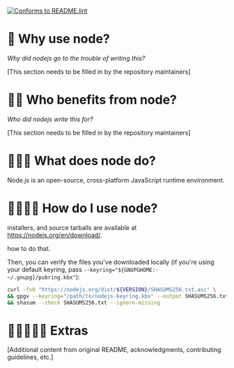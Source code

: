 [![Conforms to README.lint](https://img.shields.io/badge/README.lint-conforming-brightgreen)](https://github.com/discoveryworks/readme-dot-lint)

🌸 Why use node?
=============================

*Why did nodejs go to the trouble of writing this?*

[This section needs to be filled in by the repository maintainers]

🌸🌸 Who benefits from node?
=============================

*Who did nodejs write this for?*

[This section needs to be filled in by the repository maintainers]

🌸🌸🌸 What does node do?
=============================

Node.js is an open-source, cross-platform JavaScript runtime environment.

🌸🌸🌸🌸 How do I use node?
=============================

installers, and source tarballs are available at
<https://nodejs.org/en/download/>.


how to do that.

Then, you can verify the files you've downloaded locally
(if you're using your default keyring, pass `--keyring="${GNUPGHOME:-~/.gnupg}/pubring.kbx"`):

```bash
curl -fsO "https://nodejs.org/dist/${VERSION}/SHASUMS256.txt.asc" \
&& gpgv --keyring="/path/to/nodejs-keyring.kbx" --output SHASUMS256.txt < SHASUMS256.txt.asc \
&& shasum --check SHASUMS256.txt --ignore-missing
```


🌸🌸🌸🌸🌸 Extras
=============================

[Additional content from original README, acknowledgments, contributing guidelines, etc.]

